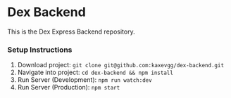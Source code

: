 # Dex Backend
This is the Dex Express Backend repository.

### Setup Instructions
1. Download project: ```git clone git@github.com:kaxevgg/dex-backend.git```
2. Navigate into project: ```cd dex-backend && npm install```
3. Run Server (Development): ```npm run watch:dev```
4. Run Server (Production): ```npm start```
